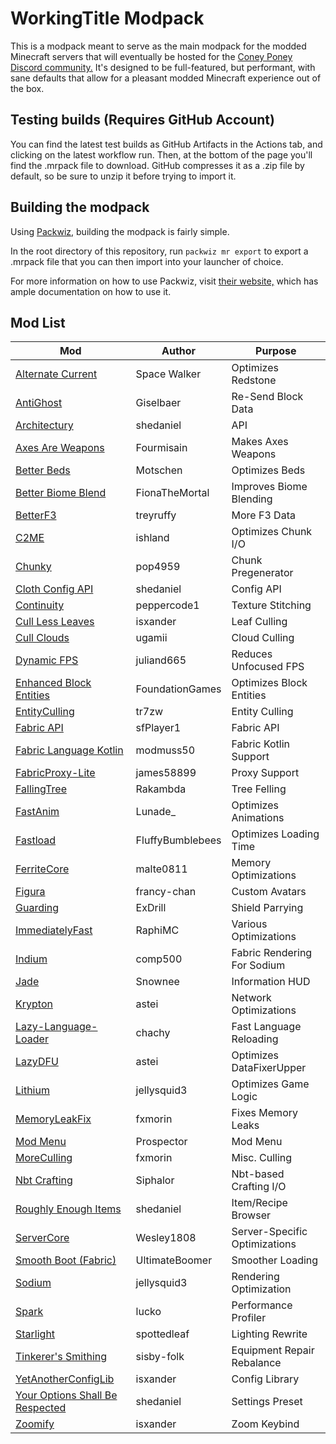 # WorkingTitle Modpack

This is a modpack meant to serve as the main modpack for the modded Minecraft servers that will eventually be hosted for the [Coney Poney Discord community.](https://discord.gg/D4z7AHwWqD)
It's designed to be full-featured, but performant, with sane defaults that allow for a pleasant modded Minecraft experience out of the box.

## Testing builds (Requires GitHub Account)

You can find the latest test builds as GitHub Artifacts in the Actions tab, and clicking on the latest workflow run. Then, at the bottom of the page you'll find the .mrpack file to download. GitHub compresses it as a .zip file by default, so be sure to unzip it before trying to import it.

## Building the modpack

Using [Packwiz,](https://github.com/packwiz/packwiz) building the modpack is fairly simple.

In the root directory of this repository, run `packwiz mr export` to export a .mrpack file that you can then import into your launcher of choice.

For more information on how to use Packwiz, visit [their website,](https://packwiz.infra.link/) which has ample documentation on how to use it.

## Mod List

| Mod | Author | Purpose |
| --- | ------ | ------- |
| [Alternate Current](https://modrinth.com/mod/alternate-current) | Space Walker | Optimizes Redstone |
| [AntiGhost](https://modrinth.com/mod/antighost) | Giselbaer | Re-Send Block Data |
| [Architectury](https://modrinth.com/mod/architectury-api) | shedaniel | API |
| [Axes Are Weapons](https://modrinth.com/mod/axes-are-weapons) | Fourmisain | Makes Axes Weapons |
| [Better Beds](https://modrinth.com/mod/better-beds) | Motschen | Optimizes Beds |
| [Better Biome Blend](https://modrinth.com/mod/better-biome-blend) | FionaTheMortal | Improves Biome Blending |
| [BetterF3](https://modrinth.com/mod/betterf3) | treyruffy | More F3 Data |
| [C2ME](https://modrinth.com/mod/c2me-fabric) | ishland | Optimizes Chunk I/O |
| [Chunky](https://modrinth.com/plugin/chunky) | pop4959 | Chunk Pregenerator |
| [Cloth Config API](https://modrinth.com/mod/cloth-config) | shedaniel | Config API |
| [Continuity](https://modrinth.com/mod/continuity) | peppercode1 | Texture Stitching |
| [Cull Less Leaves](https://modrinth.com/mod/cull-less-leaves) | isxander | Leaf Culling |
| [Cull Clouds](https://modrinth.com/mod/cullclouds) | ugamii | Cloud Culling |
| [Dynamic FPS](https://modrinth.com/mod/dynamic-fps) | juliand665 | Reduces Unfocused FPS |
| [Enhanced Block Entities](https://modrinth.com/mod/ebe) | FoundationGames | Optimizes Block Entities |
| [EntityCulling](https://modrinth.com/mod/entityculling) | tr7zw | Entity Culling |
| [Fabric API](https://modrinth.com/mod/fabric-api) | sfPlayer1 | Fabric API |
| [Fabric Language Kotlin](https://modrinth.com/mod/fabric-language-kotlin) | modmuss50 | Fabric Kotlin Support |
| [FabricProxy-Lite](https://modrinth.com/mod/fabricproxy-lite) | james58899 | Proxy Support |
| [FallingTree](https://modrinth.com/mod/fallingtree) | Rakambda | Tree Felling |
| [FastAnim](https://modrinth.com/mod/fastanim) | Lunade_ | Optimizes Animations |
| [Fastload](https://modrinth.com/mod/fastload) | FluffyBumblebees | Optimizes Loading Time |
| [FerriteCore](https://modrinth.com/mod/ferrite-core) | malte0811 | Memory Optimizations |
| [Figura](https://modrinth.com/mod/figura) | francy-chan | Custom Avatars |
| [Guarding](https://modrinth.com/mod/guarding) | ExDrill | Shield Parrying |
| [ImmediatelyFast](https://modrinth.com/mod/immediatelyfast) | RaphiMC | Various Optimizations |
| [Indium](https://modrinth.com/mod/indium) | comp500 | Fabric Rendering For Sodium |
| [Jade](https://modrinth.com/mod/jade) | Snownee | Information HUD |
| [Krypton](https://modrinth.com/mod/krypton) | astei | Network Optimizations |
| [Lazy-Language-Loader](https://modrinth.com/mod/lazy-language-loader) | chachy | Fast Language Reloading |
| [LazyDFU](https://modrinth.com/mod/lazydfu) | astei | Optimizes DataFixerUpper |
| [Lithium](https://modrinth.com/mod/lithium) | jellysquid3 | Optimizes Game Logic |
| [MemoryLeakFix](https://modrinth.com/mod/memoryleakfix) | fxmorin | Fixes Memory Leaks |
| [Mod Menu](https://modrinth.com/mod/modmenu) | Prospector | Mod Menu |
| [MoreCulling](https://modrinth.com/mod/moreculling) | fxmorin | Misc. Culling |
| [Nbt Crafting](https://modrinth.com/mod/nbt-crafting) | Siphalor | Nbt-based Crafting I/O |
| [Roughly Enough Items](https://modrinth.com/mod/roughly-enough-items) | shedaniel | Item/Recipe Browser |
| [ServerCore](https://modrinth.com/mod/servercore) | Wesley1808 | Server-Specific Optimizations |
| [Smooth Boot (Fabric)](https://modrinth.com/mod/smoothboot-fabric) | UltimateBoomer | Smoother Loading |
| [Sodium](https://modrinth.com/mod/sodium) | jellysquid3 | Rendering Optimization |
| [Spark](https://modrinth.com/mod/spark) | lucko | Performance Profiler |
| [Starlight](https://modrinth.com/mod/starlight) | spottedleaf | Lighting Rewrite |
| [Tinkerer's Smithing](https://modrinth.com/mod/tinkerers-smithing) | sisby-folk | Equipment Repair Rebalance |
| [YetAnotherConfigLib](https://modrinth.com/mod/yacl) | isxander | Config Library |
| [Your Options Shall Be Respected](https://modrinth.com/mod/yosbr) | shedaniel | Settings Preset |
| [Zoomify](https://modrinth.com/mod/zoomify) | isxander | Zoom Keybind |
